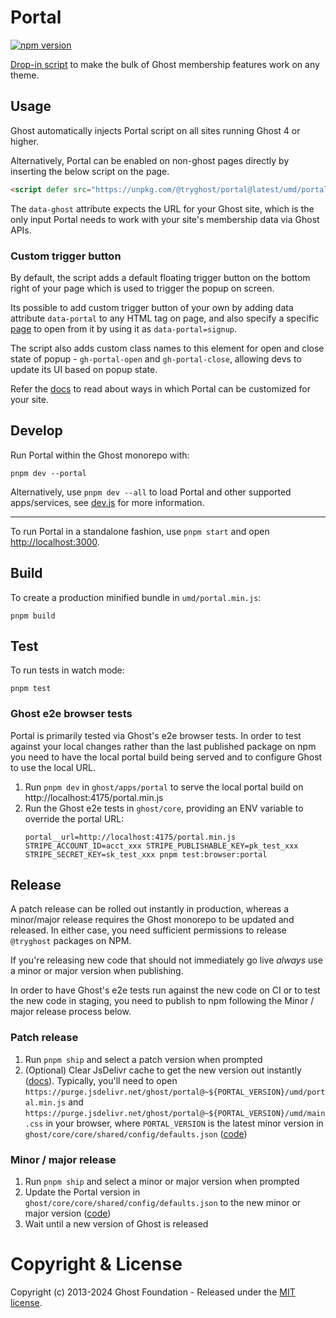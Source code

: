 # Portal

[![npm version](https://badge.fury.io/js/%40tryghost%2Fportal.svg)](https://badge.fury.io/js/%40tryghost%2Fportal)

[Drop-in script](https://ghost.org/help/setting-up-portal/) to make the bulk of Ghost membership features work on any theme.

## Usage

Ghost automatically injects Portal script on all sites running Ghost 4 or higher.

Alternatively, Portal can be enabled on non-ghost pages directly by inserting the below script on the page.

```html
<script defer src="https://unpkg.com/@tryghost/portal@latest/umd/portal.min.js" data-ghost="https://mymemberssite.com"></script>
```

The `data-ghost` attribute expects the URL for your Ghost site, which is the only input Portal needs to work with your site's membership data via Ghost APIs.

### Custom trigger button

By default, the script adds a default floating trigger button on the bottom right of your page which is used to trigger the popup on screen.

Its possible to add custom trigger button of your own by adding data attribute `data-portal` to any HTML tag on page, and also specify a specific [page](https://github.com/TryGhost/Ghost/blob/main/ghost/portal/src/pages.js#L13-L22) to open from it by using it as `data-portal=signup`.

The script also adds custom class names to this element for open and close state of popup - `gh-portal-open` and `gh-portal-close`, allowing devs to update its UI based on popup state.

Refer the [docs](https://ghost.org/help/setup-members/#customize-portal-settings) to read about ways in which Portal can be customized for your site.

## Develop

Run Portal within the Ghost monorepo with:
```
pnpm dev --portal
```

Alternatively, use  `pnpm dev --all` to load Portal and other supported apps/services, see [dev.js](https://github.com/TryGhost/Ghost/blob/main/.github/scripts/dev.js) for more information.

---

To run Portal in a standalone fashion, use `pnpm start` and open [http://localhost:3000](http://localhost:3000).

## Build

To create a production minified bundle in `umd/portal.min.js`:
```
pnpm build
```

## Test

To run tests in watch mode:
```
pnpm test
```

### Ghost e2e browser tests

Portal is primarily tested via Ghost's e2e browser tests. In order to test against your local changes rather than the last published package on npm you need to have the local portal build being served and to configure Ghost to use the local URL.

1. Run `pnpm dev` in `ghost/apps/portal` to serve the local portal build on http://localhost:4175/portal.min.js
2. Run the Ghost e2e tests in `ghost/core`, providing an ENV variable to override the portal URL:
   ```
   portal__url=http://localhost:4175/portal.min.js STRIPE_ACCOUNT_ID=acct_xxx STRIPE_PUBLISHABLE_KEY=pk_test_xxx STRIPE_SECRET_KEY=sk_test_xxx pnpm test:browser:portal
   ```

## Release

A patch release can be rolled out instantly in production, whereas a minor/major release requires the Ghost monorepo to be updated and released. In either case, you need sufficient permissions to release `@tryghost` packages on NPM.

If you're releasing new code that should not immediately go live _always_ use a minor or major version when publishing.

In order to have Ghost's e2e tests run against the new code on CI or to test the new code in staging, you need to publish to npm following the Minor / major release process below.

### Patch release

1. Run `pnpm ship` and select a patch version when prompted
2. (Optional) Clear JsDelivr cache to get the new version out instantly ([docs](https://www.notion.so/ghost/How-to-clear-jsDelivr-CDN-cache-2930bdbac02946eca07ac23ab3199bfa?pvs=4)). Typically, you'll need to open `https://purge.jsdelivr.net/ghost/portal@~${PORTAL_VERSION}/umd/portal.min.js` and
`https://purge.jsdelivr.net/ghost/portal@~${PORTAL_VERSION}/umd/main.css` in your browser, where `PORTAL_VERSION` is the latest minor version in `ghost/core/core/shared/config/defaults.json` ([code](https://github.com/TryGhost/Ghost/blob/0aef3d3beeebcd79a4bfd3ad27e0ac67554b5744/ghost/core/core/shared/config/defaults.json#L185))

### Minor / major release

1. Run `pnpm ship` and select a minor or major version when prompted
2. Update the Portal version in `ghost/core/core/shared/config/defaults.json` to the new minor or major version ([code](https://github.com/TryGhost/Ghost/blob/0aef3d3beeebcd79a4bfd3ad27e0ac67554b5744/ghost/core/core/shared/config/defaults.json#L198))
3. Wait until a new version of Ghost is released

# Copyright & License

Copyright (c) 2013-2024 Ghost Foundation - Released under the [MIT license](LICENSE).
